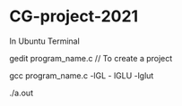# CG-project-2021

In Ubuntu Terminal

gedit program_name.c // To create a project

gcc program_name.c -lGL - lGLU -lglut

 ./a.out
